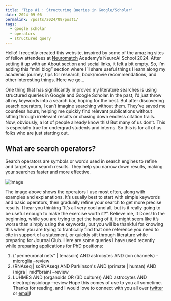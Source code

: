```yaml
---
title: 'Tips #1 : Structuring Queries in Google/Scholar'
date: 2024-09-06
permalink: /posts/2024/09/post1/
tags:
  - google scholar
  - operators
  - structured query
---
```


Hello! I recently created this website, inspired by some of the amazing sites of fellow attendees at [Neuromatch](https://neuromatch.io/neuroscience/) Academy’s NeuroAI School 2024. After setting it up with an About section and social links, it felt a bit empty. So, I’m adding this “mini blog” section where I’ll share useful things I learn along my academic journey, tips for research, book/movie recommendations, and other interesting things.
Here we go…

One thing that has significantly improved my literature searches is using structured queries in Google and Google Scholar. In the past, I’d just throw all my keywords into a search bar, hoping for the best. But after discovering search operators, I can’t imagine searching without them. They’ve saved me countless hours, helping me quickly find relevant publications without sifting through irrelevant results or chasing down endless citation trails. Now, obviously, a lot of people already know this! But many of us don’t. This is especially true for undergrad students and interns. So this is for all of us folks who are just starting out.

What are search operators?
------

Search operators are symbols or words used in search engines to refine and target your search results. They help you narrow down results, making your searches faster and more effective.

![Image](/images/blog1/Blog1-Search-Operators.jpg)

The image above shows the operators I use most often, along with examples and explanations. It’s usually best to start with simple keywords and basic operators, then gradually refine your search to get more precise results.
I hear you thinking “It’s all very cool and all, but is it really going to be useful enough to make the exercise worth it?”. Believe me, It Does! In the beginning, while you are trying to get the hang of it, it might seem like it’s worse than simply using the keywords, but you will be thankful for knowing this when you are trying to frantically find that one reference you need to cite in support of a statement, or quickly sift through literature while preparing for Journal Club.
Here are some queries I have used recently while preparing applications for PhD positions:
1.	\("perineuronal nets" | tenascin\) AND astrocytes AND \(ion channels\) -microglia –review
2.	\(RNAseq | scRNAseq\) AND Parkinson's AND \(primate | human\) AND \(nigra | mid*brain\) –review
3.	LUHMES AND \(organoids OR \(3D culture\)\) AND astrocytes AND electrophysiology –review
Hope this comes of use to you all sometime. Thanks for reading, and I would love to connect with you all over [twitter](https://x.com/js_neuro) or [email](mailto:jyotirmaysrivastava.in@gmail.com)!
